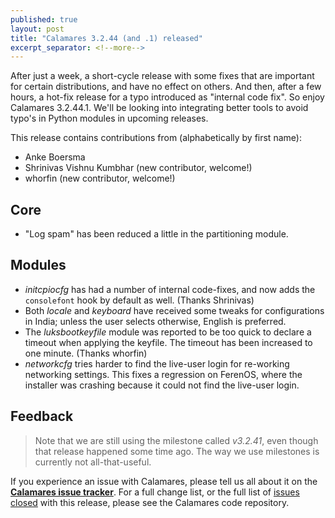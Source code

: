 ```yaml
---
published: true
layout: post
title: "Calamares 3.2.44 (and .1) released"
excerpt_separator: <!--more-->
---
```


After just a week, a short-cycle release with some fixes that are
important for certain distributions, and have no effect on others.
And then, after a few hours, a hot-fix release for a typo
introduced as "internal code fix". So enjoy Calamares 3.2.44.1.
We'll be looking into integrating better tools to avoid typo's
in Python modules in upcoming releases.

<!--more-->

This release contains contributions from (alphabetically by first name):
 - Anke Boersma
 - Shrinivas Vishnu Kumbhar (new contributor, welcome!)
 - whorfin (new contributor, welcome!)

## Core ##
 - "Log spam" has been reduced a little in the partitioning module.

## Modules ##
 - *initcpiocfg* has had a number of internal code-fixes, and now adds
   the `consolefont` hook by default as well. (Thanks Shrinivas)
 - Both *locale* and *keyboard* have received some tweaks for configurations
   in India; unless the user selects otherwise, English is preferred.
 - The *luksbootkeyfile* module was reported to be too quick to declare
   a timeout when applying the keyfile. The timeout has been increased
   to one minute. (Thanks whorfin)
 - *networkcfg* tries harder to find the live-user login for re-working
   networking settings. This fixes a regression on FerenOS, where the
   installer was crashing because it could not find the live-user login.

## Feedback ##

> Note that we are still using the milestone called *v3.2.41*,
> even though that release happened some time ago. The way we use
> milestones is currently not all-that-useful.

If you experience an issue with Calamares, please tell us all about it
on the [**Calamares issue tracker**][1]. For a full change list, or
the full list of [issues closed][2] with this release, please see the
Calamares code repository.

[1]: https://github.com/calamares/calamares/issues
[2]: https://github.com/calamares/calamares/milestone/81
